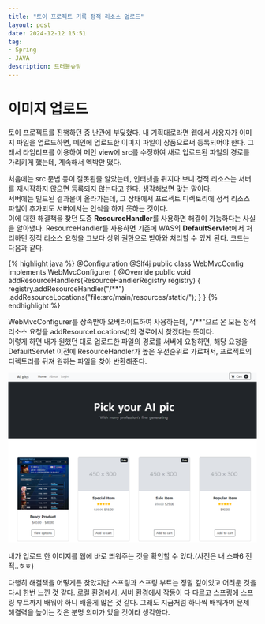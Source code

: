 ```yaml
---
title: "토이 프로젝트 기록-정적 리소스 업로드"
layout: post
date: 2024-12-12 15:51
tag:
- Spring
- JAVA
description: 트러블슈팅
---  
```


# 이미지 업로드  
토이 프로젝트를 진행하던 중 난관에 부딪혔다. 내 기획대로라면 웹에서 사용자가 이미지 파일을 업로드하면, 메인에 업로드한 이미지 파일이 상품으로써 등록되어야 한다. 그래서 타임리프를 이용하여 메인 view에 src를 수정하여 새로 업로드된 파일의 경로를 가리키게 했는데, 계속해서 엑박만 떴다.  

처음에는 src 문법 등이 잘못된줄 알았는데, 인터넷을 뒤지다 보니 정적 리소스는 서버를 재시작하지 않으면 등록되지 않는다고 한다. 생각해보면 맞는 말이다.  
서버에는 빌드된 결과물이 올라가는데, 그 상태에서 프로젝트 디렉토리에 정적 리소스 파일이 추가되도 서버에서는 인식을 하지 못하는 것이다.  
이에 대한 해결책을 찾던 도중 **ResourceHandler**를 사용하면 해결이 가능하다는 사실을 알아냈다. ResourceHandler를 사용하면 기존에 WAS의 **DefaultServlet**에서 처리하던 정적 리소스 요청을 그보다 상위 권한으로 받아와 처리할 수 있게 된다. 코드는 다음과 같다.  

{% highlight java %}
@Configuration
@Slf4j
public class WebMvcConfig implements WebMvcConfigurer {
    @Override
    public void addResourceHandlers(ResourceHandlerRegistry registry) {
        registry.addResourceHandler("/**")
                        .addResourceLocations("file:src/main/resources/static/");
    }
}
{% endhighlight %}  

WebMvcConfigurer를 상속받아 오버라이드하여 사용하는데, "/**"으로 온 모든 정적 리소스 요청을 addResourceLocations()의 경로에서 찾겠다는 뜻이다.  
이렇게 하면 내가 원했던 대로 업로드한 파일의 경로를 서버에 요청하면, 해당 요청을 DefaultServlet 이전에 ResourceHandler가 높은 우선순위로 가로채서, 프로젝트의 디렉토리를 뒤져 원하는 파일을 찾아 반환해준다.  

![리소스 업로드](/assets/img/정적%20리소스%20업로드.PNG)  

내가 업로드 한 이미지를 웹에 바로 띄워주는 것을 확인할 수 있다.(사진은 내 스파6 전적..ㅎㅎ)  

다행히 해결책을 어떻게든 찾았지만 스프링과 스프링 부트는 정말 깊이있고 어려운 것을 다시 한번 느낀 것 같다. 로컬 환경에서, 서버 환경에서 작동이 다 다르고 스프링에 스프링 부트까지 배워야 하니 배울게 많은 것 같다. 그래도 지금처럼 하나씩 배워가며 문제 해결력을 높이는 것은 분명 의미가 있을 것이라 생각한다.